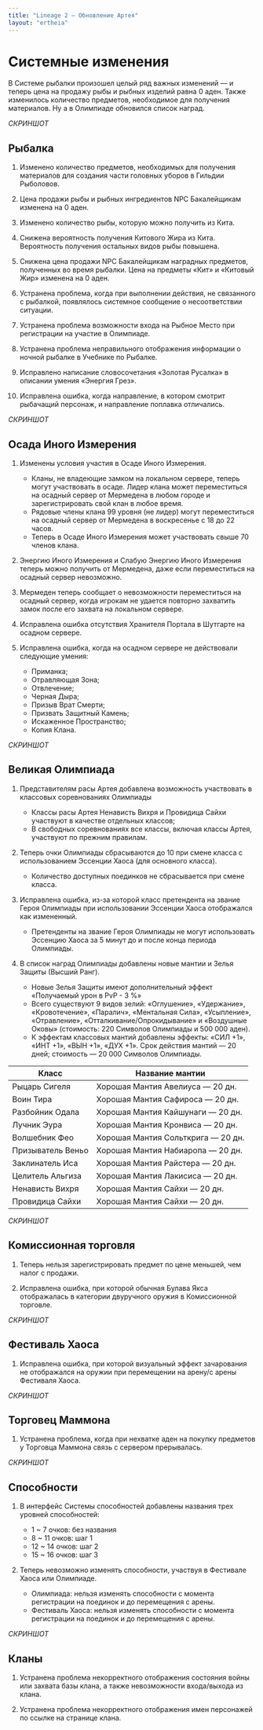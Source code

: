 ```yaml
---
title: "Lineage 2 – Обновление Aртея"
layout: "ertheia"
---
```


# Системные изменения

В Системе рыбалки произошел целый ряд важных изменений — и теперь цена на продажу рыбы и рыбных изделий равна 0 аден. Также изменилось количество предметов, необходимое для получения материалов. Ну а в Олимпиаде обновился список наград.

_СКРИНШОТ_

## Рыбалка

1. Изменено количество предметов, необходимых для получения материалов для создания части головных уборов в Гильдии Рыболовов.

2. Цена продажи рыбы и рыбных ингредиентов NPC Бакалейщикам изменена на 0 аден.

3. Изменено количество рыбы, которую можно получить из Кита.   

4. Снижена вероятность получения Китового Жира из Кита. Вероятность получения остальных видов рыбы повышена.                        

5. Снижена цена продажи NPC Бакалейщикам наградных предметов, полученных во время рыбалки. Цена на предметы «Кит» и «Китовый Жир» изменена на 0 аден.

6. Устранена проблема, когда при выполнении действия, не связанного с рыбалкой, появлялось системное сообщение о несоответствии ситуации.   

7. Устранена проблема возможности входа на Рыбное Место при регистрации на участие в Олимпиаде.   

8. Устранена проблема неправильного отображения информации о ночной рыбалке в Учебнике по Рыбалке.

9. Исправлено написание словосочетания «Золотая Русалка» в описании умения «Энергия Грез».   

10. Исправлена ошибка, когда направление, в котором смотрит рыбачащий персонаж, и направление поплавка отличались.                       

_СКРИНШОТ_

## Осада Иного Измерения

1. Изменены условия участия в Осаде Иного Измерения.                       
    * Кланы, не владеющие замком на локальном сервере, теперь могут участвовать в осаде. Лидер клана может переместиться на осадный сервер от Мермедена в любом городе и зарегистрировать свой 
клан в любое время.
    * Рядовые члены клана 99 уровня (не лидер) могут переместиться на осадный сервер от Мермедена в воскресенье с 18 до 22 часов.
    * Теперь в Осаде Иного Измерения может участвовать свыше 70 членов клана.                        

2. Энергию Иного Измерения и Слабую Энергию Иного Измерения теперь можно получить от Мермедена, даже если переместиться на осадный сервер невозможно.           

3. Мермеден теперь сообщает о невозможности переместиться на осадный сервер, когда игрокам не удается повторно захватить замок после его захвата на локальном сервере.       

4. Исправлена ошибка отсутствия Хранителя Портала в Шутгарте на осадном сервере.       

5. Исправлена ошибка, когда на осадном сервере не действовали следующие умения:       
    * Приманка;                        
    * Отравляющая Зона;                        
    * Отвлечение;                        
    * Черная Дыра;                        
    * Призыв Врат Смерти;                        
    * Призвать Защитный Камень;                        
    * Искаженное Пространство;                        
    * Копия Клана.            

_СКРИНШОТ_

## Великая Олимпиада

1. Представителям расы Артея добавлена возможность участвовать в классовых соревнованиях Олимпиады       
    * Классы расы Артея Ненависть Вихря и Провидица Сайхи участвуют в качестве отдельных классов;
    * В свободных соревнованиях все классы, включая классы Артея, участвуют по прежним правилам.                            

2. Теперь очки Олимпиады сбрасываются до 10 при смене класса с использованием Эссенции Хаоса (для основного класса).
    * Количество доступных поединков не сбрасывается при смене класса.            

3. Исправлена ошибка, из-за которой класс претендента на звание Героя Олимпиады при использовании Эссенции Хаоса отображался как измененный.
    * Претенденты на звание Героя Олимпиады не могут использовать Эссенцию Хаоса за 5 минут до и после конца периода Олимпиады.

4. В список наград Олимпиады добавлены новые мантии и Зелья Защиты (Высший Ранг).
    * Новые Зелья Защиты имеют дополнительный эффект «Получаемый урон в PvP - 3 %»
    * Всего существуют 9 видов зелий: «Оглушение», «Удержание», «Кровотечение», «Паралич», «Ментальная Сила», «Усыпление», «Отравление», «Отталкивание/Опрокидывание» и «Воздушные Оковы» (стоимость: 220 Символов Олимпиады и 500 000 аден).
    * К эффектам классовых мантий добавлены эффекты: «СИЛ +1», «ИНТ +1», «ВЫН +1», «ДУХ +1». Срок действия мантий — 20 дней; стоимость — 20 000 Символов Олимпиады.

| Класс             | Название мантии                    |
| ----------------- | ---------------------------------- |
| Рыцарь Сигеля     | Хорошая Мантия Авелиуса — 20 дн.   |
| Воин Тира         | Хорошая Мантия Сафироса — 20 дн.   |
| Разбойник Одала   | Хорошая Мантия Кайшунаги — 20 дн.  |
| Лучник Эура       | Хорошая Мантия Кронвиса — 20 дн.   |
| Волшебник Фео     | Хорошая Мантия Сольткрига — 20 дн. |
| Призыватель Веньо | Хорошая Мантия Набиаропа — 20 дн.  |
| Заклинатель Иса   | Хорошая Мантия Райстера — 20 дн.   |
| Целитель Альгиза  | Хорошая Мантия Лакисиса — 20 дн.   |
| Ненависть Вихря   | Хорошая Мантия Сайхи — 20 дн.      |
| Провидица Сайхи   | Хорошая Мантия Сайхи — 20 дн.      |


_СКРИНШОТ_

## Комиссионная торговля

1. Теперь нельзя зарегистрировать предмет по цене меньшей, чем налог с продажи.

2. Исправлена ошибка, при которой обычная Булава Якса отображалась в категории двуручного оружия в Комиссионной торговле.

_СКРИНШОТ_

## Фестиваль Хаоса

1. Исправлена ошибка, при которой визуальный эффект зачарования не отображался на оружии при перемещении на арену/с арены Фестиваля Хаоса.                                                       

_СКРИНШОТ_

## Торговец Маммона

1. Устранена проблема, когда при нехватке аден на покупку предметов у Торговца Маммона связь с сервером прерывалась.

_СКРИНШОТ_

## Способности

1. В интерфейс Системы способностей добавлены названия трех уровней способностей:                           
    * 1 ~ 7 очков: без названия                            
    * 8 ~ 11 очков: шаг 1                            
    * 12 ~ 14 очков: шаг 2                            
    * 15 ~ 16 очков: шаг 3    

2. Теперь невозможно изменять способности, участвуя в Фестивале Хаоса или Олимпиаде.
    * Олимпиада: нельзя изменять способности с момента регистрации на поединок и до перемещения с арены.
    * Фестиваль Хаоса: нельзя изменять способности с момента регистрации на поединок и до перемещения с арены.                            

_СКРИНШОТ_

## Кланы

1. Устранена проблема некорректного отображения состояния войны или захвата базы клана, а также невозможности входа/выхода из клана.                           

2. Устранена проблема некорректного отображения имен персонажей по ссылке на странице клана.
